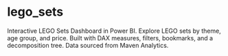 # lego_sets
Interactive LEGO Sets Dashboard in Power BI. Explore LEGO sets by theme, age group, and price. Built with DAX measures, filters, bookmarks, and a decomposition tree. Data sourced from Maven Analytics.
